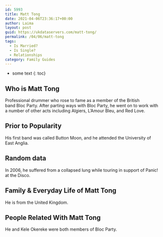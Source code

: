 ```yaml
---
id: 5993
title: Matt Tong
date: 2021-04-06T23:36:17+00:00
author: Laima
layout: post
guid: https://ukdataservers.com/matt-tong/
permalink: /04/06/matt-tong
tags:
  - Is Married?
  - Is Single?
  - Relationships
category: Family Guides
---
```


* some text
{: toc}


## Who is Matt Tong
                  
                  
                  
Professional drummer who rose to fame as a member of the British band Bloc Party. After parting ways with Bloc Party, he went on to work with a number of other acts including Algiers, L&#8217;Amour Bleu, and Red Love.
                  
              
            
              
            
                
                
                
## Prior to Popularity
                  
                  
                  
His first band was called Button Moon, and he attended the University of East Anglia.
                  
              
            
              
            
                
                
                
## Random data
                  
                  
                  
In 2006, he suffered from a collapsed lung while touring in support of Panic! at the Disco.
                  
              
            
              
            
                
                
                
## Family & Everyday Life of Matt Tong
                  
                  
                  
He is from the United Kingdom.
                  
              
            
              
            
                
                
                
## People Related With Matt Tong
                  
                  
                  
He and Kele Okereke were both members of Bloc Party. 
                  
              
            
              
            
                
              
            
              
              
            
            
              
            
          
          
          